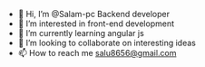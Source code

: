 - 👋 Hi, I’m @Salam-pc Backend developer 
- 👀 I’m interested in front-end development 
- 🌱 I’m currently learning angular js
- 💞️ I’m looking to collaborate on interesting ideas 
- 📫 How to reach me salu8656@gmail.com

<!---
Salam-pc/Salam-pc is a ✨ special ✨ repository because its `README.md` (this file) appears on your GitHub profile.
You can click the Preview link to take a look at your changes.
--->
